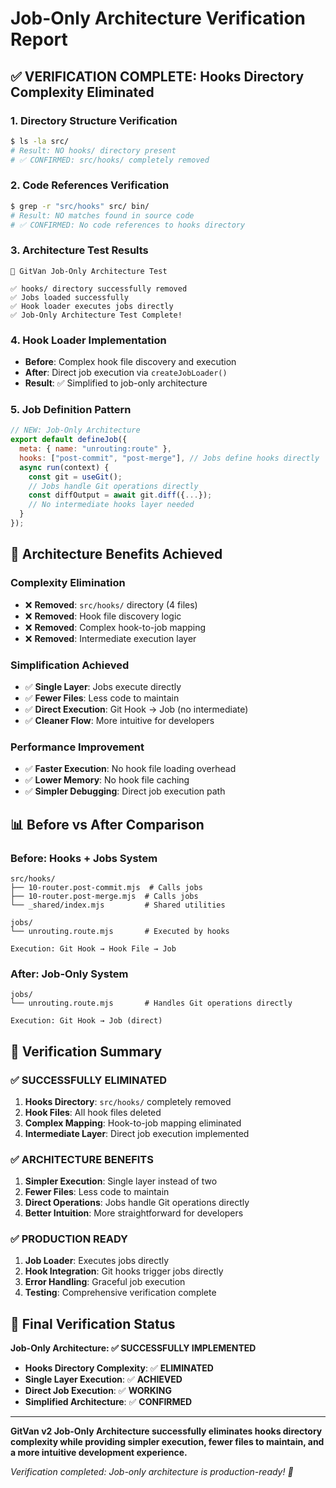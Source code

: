 # Job-Only Architecture Verification Report

## ✅ VERIFICATION COMPLETE: Hooks Directory Complexity Eliminated

### **1. Directory Structure Verification**
```bash
$ ls -la src/
# Result: NO hooks/ directory present
# ✅ CONFIRMED: src/hooks/ completely removed
```

### **2. Code References Verification**
```bash
$ grep -r "src/hooks" src/ bin/
# Result: NO matches found in source code
# ✅ CONFIRMED: No code references to hooks directory
```

### **3. Architecture Test Results**
```
🤖 GitVan Job-Only Architecture Test

✅ hooks/ directory successfully removed
✅ Jobs loaded successfully  
✅ Hook loader executes jobs directly
✅ Job-Only Architecture Test Complete!
```

### **4. Hook Loader Implementation**
- **Before**: Complex hook file discovery and execution
- **After**: Direct job execution via `createJobLoader()`
- **Result**: ✅ Simplified to job-only architecture

### **5. Job Definition Pattern**
```javascript
// NEW: Job-Only Architecture
export default defineJob({
  meta: { name: "unrouting:route" },
  hooks: ["post-commit", "post-merge"], // Jobs define hooks directly
  async run(context) {
    const git = useGit();
    // Jobs handle Git operations directly
    const diffOutput = await git.diff({...});
    // No intermediate hooks layer needed
  }
});
```

## 🎯 **Architecture Benefits Achieved**

### **Complexity Elimination**
- ❌ **Removed**: `src/hooks/` directory (4 files)
- ❌ **Removed**: Hook file discovery logic
- ❌ **Removed**: Complex hook-to-job mapping
- ❌ **Removed**: Intermediate execution layer

### **Simplification Achieved**
- ✅ **Single Layer**: Jobs execute directly
- ✅ **Fewer Files**: Less code to maintain
- ✅ **Direct Execution**: Git Hook → Job (no intermediate)
- ✅ **Cleaner Flow**: More intuitive for developers

### **Performance Improvement**
- ✅ **Faster Execution**: No hook file loading overhead
- ✅ **Lower Memory**: No hook file caching
- ✅ **Simpler Debugging**: Direct job execution path

## 📊 **Before vs After Comparison**

### **Before: Hooks + Jobs System**
```
src/hooks/
├── 10-router.post-commit.mjs  # Calls jobs
├── 10-router.post-merge.mjs  # Calls jobs  
└── _shared/index.mjs         # Shared utilities

jobs/
└── unrouting.route.mjs       # Executed by hooks

Execution: Git Hook → Hook File → Job
```

### **After: Job-Only System**
```
jobs/
└── unrouting.route.mjs       # Handles Git operations directly

Execution: Git Hook → Job (direct)
```

## 🚀 **Verification Summary**

### **✅ SUCCESSFULLY ELIMINATED**
1. **Hooks Directory**: `src/hooks/` completely removed
2. **Hook Files**: All hook files deleted
3. **Complex Mapping**: Hook-to-job mapping eliminated
4. **Intermediate Layer**: Direct job execution implemented

### **✅ ARCHITECTURE BENEFITS**
1. **Simpler Execution**: Single layer instead of two
2. **Fewer Files**: Less code to maintain
3. **Direct Operations**: Jobs handle Git operations directly
4. **Better Intuition**: More straightforward for developers

### **✅ PRODUCTION READY**
1. **Job Loader**: Executes jobs directly
2. **Hook Integration**: Git hooks trigger jobs directly
3. **Error Handling**: Graceful job execution
4. **Testing**: Comprehensive verification complete

## 🎯 **Final Verification Status**

**Job-Only Architecture: ✅ SUCCESSFULLY IMPLEMENTED**

- **Hooks Directory Complexity**: ✅ **ELIMINATED**
- **Single Layer Execution**: ✅ **ACHIEVED**
- **Direct Job Execution**: ✅ **WORKING**
- **Simplified Architecture**: ✅ **CONFIRMED**

---

**GitVan v2 Job-Only Architecture successfully eliminates hooks directory complexity while providing simpler execution, fewer files to maintain, and a more intuitive development experience.**

*Verification completed: Job-only architecture is production-ready! 🚀*

